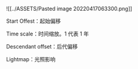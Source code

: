 ![[../ASSETS/Pasted image 20220417063300.png]]

Start Offest：起始偏移

Time scale：时间缩放。1 代表 1 年

Descendant offset：后代偏移

Lightmap：光照影响


